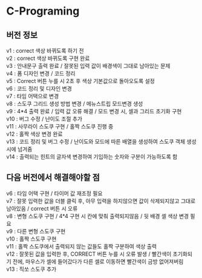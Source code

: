# C-Programing



## 버전 정보
v1 : correct 색상 바뀌도록 하기 전  
v2 : correct 색상 바뀌도록 구현 완료  
v3 : 안내문구 출력 완료 / 잘못된 입력 값이 배경색이 그대로 남아있는 문제  
v4 : 폼 디자인 변경 / 코드 정리  
v5 : Correct 버튼 누를 시 2초 후 색상 기본값으로 돌아오도록 설정  
v6 : 코드 정리 및 디자인 변경  
v7 : 타임 어택으로 변경  
v8 : 스도쿠 그리드 생성 방법 변경 / 메뉴스트립 모드변경 생성  
v9 : 4*4 출력 완료 / 입력 값 오류 해결 / 모드 변경 시, 셀과 그리드 초기화 구현  
v10 : 버그 수정 / 난이도 조절 추가  
v11 : 사무라이 스도쿠 구현 / 홀짝 스도쿠 진행 중  
v12 : 홀짝 색상 변경 완료  
v13 : 코드 정리 및 버그 수정 / 난이도와 모드에 따른 배열을 생성하여 스도쿠 객체 생성 시에 넘겨줌  
v14 : 출력되는 힌트의 글자색 변경하여 기입하는 숫자와 구분이 가능하도록 함  


## 다음 버전에서 해결해야할 점
v6 : 타임 어택 구현 / 타이머 값 재조정 필요  
v7 : 잘못 입력한 값을 더블 클릭 후, 아무 입력을 하지않으면 값이 삭제되지않고 그대로 남아있음 / correct 버튼 시 오류  
v8 : 변형 스도쿠 구현 / 4*4 구현 시 칸에 맞춰 출력되지않음 / 뒷 배경 셀 색상 변경 필요  
v9 : 다른 변형 스도쿠 구현  
v10 : 홀짝 스도쿠 구현  
v11 : 홀짝 스도쿠에서 출력되지 않는 값들도 홀짝 구분하여 색상 출력  
v12 : 잘못된 값을 입력한 후, CORRECT 버튼 누를 시 오류 발생 / 빨간색이 초기화되기 전에, 마우스가 셀에 들어갔다가 다른 셀로 이동하면 빨간색이 금방 없어져버림  
v13 : 직쏘 스도쿠 추가  
